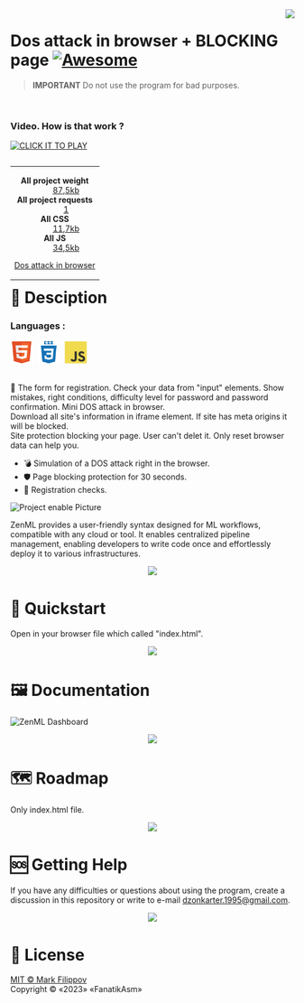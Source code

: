 <img src="https://raw.githubusercontent.com/matiassingers/awesome-readme/master/icon.png" align="right" />

# Dos attack in browser + BLOCKING page [![Awesome](https://cdn.jsdelivr.net/gh/sindresorhus/awesome@d7305f38d29fed78fa85652e3a63e154dd8e8829/media/badge.svg)](https://github.com/sindresorhus/awesome#readme)
> **IMPORTANT**
> Do not use the program for bad purposes.
<br />


### Video. How is that work ?
[![CLICK IT TO PLAY](https://www.nucleustechnologies.com/blog/wp-content/uploads/2020/12/video-is-not-available-1.jpg)](https://www.youtube.com/watch?v=YOUTUBE_VIDEO_ID_HERE)

<table align="right" >
  <tr>
    <td>
    <center>
      <dl>
       <dt><b>All project weight</b></dt>
       <dd><a href="" target="blank">87,5kb</a></dd>
       <dt><b>All project requests</b></dt>
       <dd><a href="" target="blank">1</a></dd>
       <dt><b>All CSS</b></dt>
       <dd><a href="" target="blank">11,7kb</a></dd>
       <dt><b>All JS</b></dt>
       <dd><a href="" target="blank">34,5kb</a></dd>
      </dl>
    </center>
    <p align="right"><a href="" target="blank" align="right" >Dos attack in browser</a></p>
    </td>
  </tr>
</table>


# 🤖 Desciption
### Languages :
<div>
  <img src="https://github.com/devicons/devicon/blob/master/icons/html5/html5-original.svg" title="HTML5" alt="HTML" width="40" height="40"/>&nbsp;
  <img src="https://github.com/devicons/devicon/blob/master/icons/css3/css3-plain-wordmark.svg"  title="CSS3" alt="CSS" width="40" height="40"/>&nbsp;
  <img src="https://github.com/devicons/devicon/blob/master/icons/javascript/javascript-original.svg" title="JavaScript" alt="JavaScript" width="40" height="40"/>&nbsp;
</div>
<br />


🚀 The form for registration. Check your data from "input" elements. Show mistakes, right conditions, difficulty level for password and password confirmation.
Mini DOS attack in browser.
<br /> Download all site's information in iframe element. If site has meta origins it will be blocked.
<br /> Site protection blocking your page. User can't delet it. Only reset browser data can help you.
- 💣 Simulation of a DOS attack right in the browser.
- 🛡️ Page blocking protection for 30 seconds.
- 🪪 Registration checks.

![Project enable Picture](https://projectenable.syr.edu/data/5df39259e28d8.png)

ZenML provides a user-friendly syntax designed for ML workflows, compatible with
any cloud or tool. It enables centralized pipeline management, enabling
developers to write code once and effortlessly deploy it to various
infrastructures.
<div align="center">
    <img src="docs/book/.gitbook/assets/stack.gif">
</div>

# 🤸 Quickstart
Open in your browser file which called "index.html". 
<div align="center">
    <img src="docs/book/.gitbook/assets/stack.gif">
</div>



# 🖼️ Documentation


![ZenML Dashboard](docs/book/.gitbook/assets/landingpage.png)
<div align="center">
    <img src="docs/book/.gitbook/assets/stack.gif">
</div>


# 🗺 Roadmap
Only index.html file.

<div align="center">
    <img src="docs/book/.gitbook/assets/stack.gif">
</div>


# 🆘 Getting Help
If you have any difficulties or questions about using the program, create
a discussion in this repository or write to e-mail
<dzonkarter.1995@gmail.com>.
<div align="center">
    <img src="docs/book/.gitbook/assets/stack.gif">
</div>


# 📘 License
[MIT © Mark Filippov](https://github.com/FanatikAsm/Dos_attack_in_browser/blob/main/LICENSE.txt)   
Copyright © «2023» «FanatikAsm»
